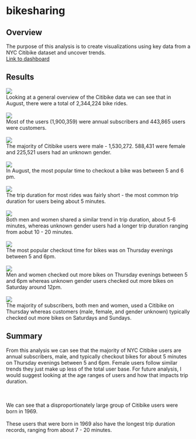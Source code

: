 # bikesharing
## Overview
The purpose of this analysis is to create visualizations using key data from a NYC Citibike dataset and uncover trends. 
<br>[Link to dashboard](https://public.tableau.com/profile/laura.godleski#!/vizhome/bikesharing_challenge_16199922432860/NYCCitibikes)

## Results
![](Resources/number_of_rides.png)
<br> Looking at a general overview of the Citibike data we can see that in August, there were a total of 2,344,224 bike rides. 
<br>
<br>
![](Resources/customers.png)
<br>Most of the users (1,900,359) were annual subscribers and 443,865 users were customers. 
<br>
<br>
![](Resources/gender_breakdown.png)
<br>The majority of Citibike users were male - 1,530,272. 588,431 were female and 225,521 users had an unknown gender. 
<br>
<br>
![](Resources/august_peak_hours.png)
<br> In August, the most popular time to checkout a bike was between 5 and 6 pm. 
<br>
<br>
![](Resources/checkout_times_user.png)
<br> The trip duration for most rides was fairly short - the most common trip duration for users being about 5 minutes. 
<br>
<br>
![](Resources/checkout_times_gender.png)
<br> Both men and women shared a similar trend in trip duration, about 5-6 minutes, whereas unknown gender users had a longer trip duration ranging from aobut 10 - 20 minutes. 
<br>
<br>
![](Resources/trips_weekday_hour.png)
<br> The most popular checkout time for bikes was on Thursday evenings between 5 and 6pm.
<br>
<br>
![](Resources/trips_by_gender.png)
<br> Men and women checked out more bikes on Thursday evenings between 5 and 6pm whereas unknown gender users checked out more bikes on Saturday around 12pm. 
<br>
<br>
![](Resources/user_trips_gender_weekday.png)
<br> The majority of subscribers, both men and women, used a Citibike on Thursday whereas customers (male, female, and gender unknown) typically checked out more bikes on Saturdays and Sundays. 

## Summary
From this analysis we can see that the majority of NYC Citibike users are annual subscribers, male, and typically checkout bikes for about 5 minutes on Thursday evenings between 5 and 6pm. Female users follow similar trends they just make up less of the total user base. For future analysis, I would suggest looking at the age ranges of users and how that impacts trip duration. 

<br>
<br>We can see that a disproportionately large group of Citibike users were born in 1969.
<br>
<br>These users that were born in 1969 also have the longest trip duration records, ranging from about 7 - 20 minutes. 
